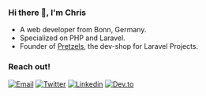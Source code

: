 ### Hi there 👋, I'm Chris

- A web developer from Bonn, Germany.
- Specialized on PHP and Laravel. 
- Founder of [Pretzels](https://pretzels.dev), the dev-shop for Laravel Projects.

### Reach out!

[![Email](https://img.shields.io/badge/Email-EA4335?logo=Gmail&logoColor=white)](mailto:chris.wolf@pretzels.dev)
[![Twitter](https://img.shields.io/badge/Twitter-1DA1F2?logo=twitter&logoColor=white)](https://twitter.com/crslp_)
[![Linkedin](https://img.shields.io/badge/LinkedIn-0077B5?logo=linkedin&logoColor=white)](https://www.linkedin.com/in/chriswolf-bonn/)
[![Dev.to](https://img.shields.io/badge/dev.to-0A0A0A?logo=dev.to&logoColor=white)](https://dev.to/crslp)
